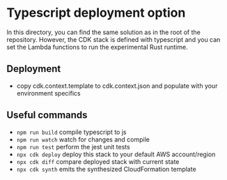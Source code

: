 # Typescript deployment option

In this directory, you can find the same solution as in the root of the repository. However, the CDK stack is defined with typescript and you can set the Lambda functions to run the experimental Rust runtime.

## Deployment

- copy cdk.context.template to cdk.context.json and populate with your environment specifics

## Useful commands

- `npm run build` compile typescript to js
- `npm run watch` watch for changes and compile
- `npm run test` perform the jest unit tests
- `npx cdk deploy` deploy this stack to your default AWS account/region
- `npx cdk diff` compare deployed stack with current state
- `npx cdk synth` emits the synthesized CloudFormation template
